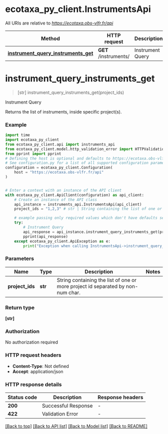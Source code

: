 # ecotaxa_py_client.InstrumentsApi

All URIs are relative to *https://ecotaxa.obs-vlfr.fr/api*

Method | HTTP request | Description
------------- | ------------- | -------------
[**instrument_query_instruments_get**](InstrumentsApi.md#instrument_query_instruments_get) | **GET** /instruments/ | Instrument Query


# **instrument_query_instruments_get**
> [str] instrument_query_instruments_get(project_ids)

Instrument Query

Returns the list of instruments, inside specific project(s).

### Example


```python
import time
import ecotaxa_py_client
from ecotaxa_py_client.api import instruments_api
from ecotaxa_py_client.model.http_validation_error import HTTPValidationError
from pprint import pprint
# Defining the host is optional and defaults to https://ecotaxa.obs-vlfr.fr/api
# See configuration.py for a list of all supported configuration parameters.
configuration = ecotaxa_py_client.Configuration(
    host = "https://ecotaxa.obs-vlfr.fr/api"
)


# Enter a context with an instance of the API client
with ecotaxa_py_client.ApiClient(configuration) as api_client:
    # Create an instance of the API class
    api_instance = instruments_api.InstrumentsApi(api_client)
    project_ids = "1,2,3" # str | String containing the list of one or more project id separated by non-num char.

    # example passing only required values which don't have defaults set
    try:
        # Instrument Query
        api_response = api_instance.instrument_query_instruments_get(project_ids)
        pprint(api_response)
    except ecotaxa_py_client.ApiException as e:
        print("Exception when calling InstrumentsApi->instrument_query_instruments_get: %s\n" % e)
```


### Parameters

Name | Type | Description  | Notes
------------- | ------------- | ------------- | -------------
 **project_ids** | **str**| String containing the list of one or more project id separated by non-num char. |

### Return type

**[str]**

### Authorization

No authorization required

### HTTP request headers

 - **Content-Type**: Not defined
 - **Accept**: application/json


### HTTP response details

| Status code | Description | Response headers |
|-------------|-------------|------------------|
**200** | Successful Response |  -  |
**422** | Validation Error |  -  |

[[Back to top]](#) [[Back to API list]](../README.md#documentation-for-api-endpoints) [[Back to Model list]](../README.md#documentation-for-models) [[Back to README]](../README.md)

